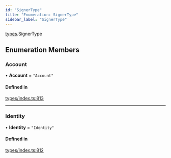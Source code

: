 ```yaml
---
id: "SignerType"
title: "Enumeration: SignerType"
sidebar_label: "SignerType"
---
```


[types](../../../modules/Types/Types.md).SignerType

## Enumeration Members

### Account

• **Account** = ``"Account"``

#### Defined in

[types/index.ts:813](https://github.com/PolymeshAssociation/polymesh-sdk/blob/31fdce23/src/types/index.ts#L813)

___

### Identity

• **Identity** = ``"Identity"``

#### Defined in

[types/index.ts:812](https://github.com/PolymeshAssociation/polymesh-sdk/blob/31fdce23/src/types/index.ts#L812)
